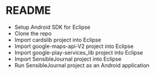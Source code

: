 # README #

- Setup Android SDK for Eclipse
- Clone the repo
- Import cardslib project into Eclipse
- Import google-maps-api-V2 project into Eclipse
- Import google-play-services_lib project into Eclipse
- Import SensibleJournal project into Eclipse
- Run SensibleJournal project as an Android application